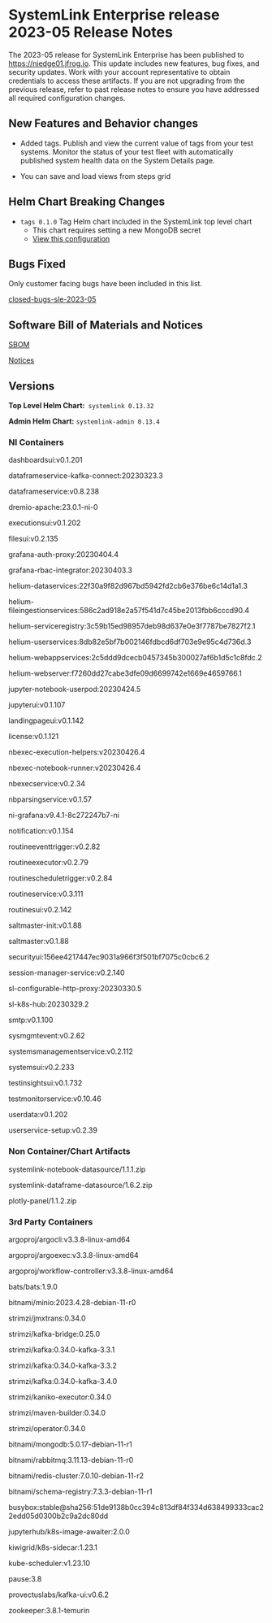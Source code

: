 # SystemLink Enterprise release 2023-05 Release Notes

The 2023-05 release for SystemLink Enterprise has been published to <https://niedge01.jfrog.io>. This update includes new features, bug fixes, and security updates. Work with your account representative to obtain credentials to access these artifacts. If you are not upgrading from the previous release, refer to past release notes to ensure you have addressed all required configuration changes.

## New Features and Behavior changes

- Added tags. Publish and view the current value of tags from your test systems. Monitor the status of your test fleet with automatically published system health data on the System Details page.

- You can save and load views from steps grid

## Helm Chart Breaking Changes

- `tags 0.1.0` Tag Helm chart included in the SystemLink top level chart
    - This chart requires setting a new MongoDB secret
    - [View this configuration](https://github.com/ni/install-systemlink-enterprise/blob/2023-05/getting-started/templates/systemlink-secrets.yaml#L485)

## Bugs Fixed

Only customer facing bugs have been included in this list.

[closed-bugs-sle-2023-05](https://github.com/ni/install-systemlink-enterprise/blob/2023-05/release-notes/2023-05/closed-bugs-sle-2023-05.xlsx)

## Software Bill of Materials and Notices

[SBOM](https://github.com/ni/install-systemlink-enterprise/tree/2023-05/release-notes/2023-05/sbom)

[Notices](https://github.com/ni/install-systemlink-enterprise/tree/2023-05/release-notes/2023-05/notices)

## Versions

**Top Level Helm Chart:** `systemlink 0.13.32`

**Admin Helm Chart:** `systemlink-admin 0.13.4`

### NI Containers

dashboardsui:v0.1.201

dataframeservice-kafka-connect:20230323.3

dataframeservice:v0.8.238

dremio-apache:23.0.1-ni-0

executionsui:v0.1.202

filesui:v0.2.135

grafana-auth-proxy:20230404.4

grafana-rbac-integrator:20230403.3

helium-dataservices:22f30a9f82d967bd5942fd2cb6e376be6c14d1a1.3

helium-fileingestionservices:586c2ad918e2a57f541d7c45be2013fbb6cccd90.4

helium-serviceregistry:3c59b15ed98957deb98d637e0e3f7787be7827f2.1

helium-userservices:8db82e5bf7b002146fdbcd6df703e9e95c4d736d.3

helium-webappservices:2c5ddd9dcecb0457345b300027af6b1d5c1c8fdc.2

helium-webserver:f7260dd27cabe3dfe09d6699742e1669e4659766.1

jupyter-notebook-userpod:20230424.5

jupyterui:v0.1.107

landingpageui:v0.1.142

license:v0.1.121

nbexec-execution-helpers:v20230426.4

nbexec-notebook-runner:v20230426.4

nbexecservice:v0.2.34

nbparsingservice:v0.1.57

ni-grafana:v9.4.1-8c272247b7-ni

notification:v0.1.154

routineeventtrigger:v0.2.82

routineexecutor:v0.2.79

routinescheduletrigger:v0.2.84

routineservice:v0.3.111

routinesui:v0.2.142

saltmaster-init:v0.1.88

saltmaster:v0.1.88

securityui:156ee4217447ec9031a966f3f501bf7075c0cbc6.2

session-manager-service:v0.2.140

sl-configurable-http-proxy:20230330.5

sl-k8s-hub:20230329.2

smtp:v0.1.100

sysmgmtevent:v0.2.62

systemsmanagementservice:v0.2.112

systemsui:v0.2.233

testinsightsui:v0.1.732

testmonitorservice:v0.10.46

userdata:v0.1.202

userservice-setup:v0.2.39

### Non Container/Chart Artifacts

systemlink-notebook-datasource/1.1.1.zip

systemlink-dataframe-datasource/1.6.2.zip

plotly-panel/1.1.2.zip

### 3rd Party Containers

argoproj/argocli:v3.3.8-linux-amd64

argoproj/argoexec:v3.3.8-linux-amd64

argoproj/workflow-controller:v3.3.8-linux-amd64

bats/bats:1.9.0

bitnami/minio:2023.4.28-debian-11-r0

strimzi/jmxtrans:0.34.0

strimzi/kafka-bridge:0.25.0

strimzi/kafka:0.34.0-kafka-3.3.1

strimzi/kafka:0.34.0-kafka-3.3.2

strimzi/kafka:0.34.0-kafka-3.4.0

strimzi/kaniko-executor:0.34.0

strimzi/maven-builder:0.34.0

strimzi/operator:0.34.0

bitnami/mongodb:5.0.17-debian-11-r1

bitnami/rabbitmq:3.11.13-debian-11-r0

bitnami/redis-cluster:7.0.10-debian-11-r2

bitnami/schema-registry:7.3.3-debian-11-r1

busybox:stable@sha256:51de9138b0cc394c813df84f334d638499333cac22edd05d0300b2c9a2dc80dd

jupyterhub/k8s-image-awaiter:2.0.0

kiwigrid/k8s-sidecar:1.23.1

kube-scheduler:v1.23.10

pause:3.8

provectuslabs/kafka-ui:v0.6.2

zookeeper:3.8.1-temurin
